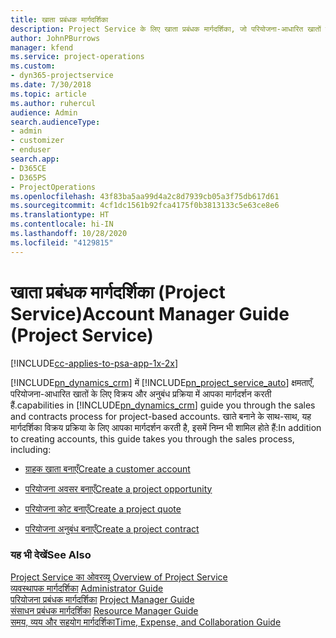 ```yaml
---
title: खाता प्रबंधक मार्गदर्शिका
description: Project Service के लिए खाता प्रबंधक मार्गदर्शिका, जो परियोजना-आधारित खातों के लिए विक्रय और अनुबंध प्रक्रिया में आपका मार्गदर्शन करती है.
author: JohnPBurrows
manager: kfend
ms.service: project-operations
ms.custom:
- dyn365-projectservice
ms.date: 7/30/2018
ms.topic: article
ms.author: ruhercul
audience: Admin
search.audienceType:
- admin
- customizer
- enduser
search.app:
- D365CE
- D365PS
- ProjectOperations
ms.openlocfilehash: 43f83ba5aa99d4a2c8d7939cb05a3f75db617d61
ms.sourcegitcommit: 4cf1dc1561b92fca4175f0b3813133c5e63ce8e6
ms.translationtype: HT
ms.contentlocale: hi-IN
ms.lasthandoff: 10/28/2020
ms.locfileid: "4129815"
---
```

# <a name="account-manager-guide-project-service"></a><span data-ttu-id="771af-103">खाता प्रबंधक मार्गदर्शिका (Project Service)</span><span class="sxs-lookup"><span data-stu-id="771af-103">Account Manager Guide (Project Service)</span></span>

[!INCLUDE[cc-applies-to-psa-app-1x-2x](../includes/cc-applies-to-psa-app-1x-2x.md)]

[!INCLUDE[pn_dynamics_crm](../includes/pn-dynamics-crm.md)] <span data-ttu-id="771af-104">में [!INCLUDE[pn_project_service_auto](../includes/pn-project-service-auto.md)] क्षमताएँ, परियोजना-आधारित खातों के लिए विक्रय और अनुबंध प्रक्रिया में आपका मार्गदर्शन करती हैं.</span><span class="sxs-lookup"><span data-stu-id="771af-104">capabilities in [!INCLUDE[pn_dynamics_crm](../includes/pn-dynamics-crm.md)] guide you through the sales and contracts process for project-based accounts.</span></span> <span data-ttu-id="771af-105">खाते बनाने के साथ-साथ, यह मार्गदर्शिका विक्रय प्रक्रिया के लिए आपका मार्गदर्शन करती है, इसमें निम्न भी शामिल होते हैं:</span><span class="sxs-lookup"><span data-stu-id="771af-105">In addition to creating accounts, this guide takes you through the sales process, including:</span></span>  
  
-   [<span data-ttu-id="771af-106">ग्राहक खाता बनाएँ</span><span class="sxs-lookup"><span data-stu-id="771af-106">Create a customer account</span></span>](../psa/create-customer-account.md)  
  
-   [<span data-ttu-id="771af-107">परियोजना अवसर बनाएँ</span><span class="sxs-lookup"><span data-stu-id="771af-107">Create a project opportunity</span></span>](../psa/create-project-opportunity.md)  
  
-   [<span data-ttu-id="771af-108">परियोजना कोट बनाएँ</span><span class="sxs-lookup"><span data-stu-id="771af-108">Create a project quote</span></span>](../psa/create-project-quote.md)  
  
-   [<span data-ttu-id="771af-109">परियोजना अनुबंध बनाएँ</span><span class="sxs-lookup"><span data-stu-id="771af-109">Create a project contract</span></span>](../psa/create-project-contract.md)  
  
  
### <a name="see-also"></a><span data-ttu-id="771af-110">यह भी देखें</span><span class="sxs-lookup"><span data-stu-id="771af-110">See Also</span></span>  
 <span data-ttu-id="771af-111">[Project Service का ओवरव्यू](../psa/overview.md) </span><span class="sxs-lookup"><span data-stu-id="771af-111">[Overview of Project Service](../psa/overview.md) </span></span>  
 <span data-ttu-id="771af-112">[व्यवस्थापक मार्गदर्शिका](../psa/admin-guide.md) </span><span class="sxs-lookup"><span data-stu-id="771af-112">[Administrator Guide](../psa/admin-guide.md) </span></span>  
 <span data-ttu-id="771af-113">[परियोजना प्रबंधक मार्गदर्शिका](../psa/project-manager-guide.md) </span><span class="sxs-lookup"><span data-stu-id="771af-113">[Project Manager Guide](../psa/project-manager-guide.md) </span></span>  
 <span data-ttu-id="771af-114">[संसाधन प्रबंधक मार्गदर्शिका](../psa/resource-manager-guide.md) </span><span class="sxs-lookup"><span data-stu-id="771af-114">[Resource Manager Guide](../psa/resource-manager-guide.md) </span></span>  
 [<span data-ttu-id="771af-115">समय, व्यय और सहयोग मार्गदर्शिका</span><span class="sxs-lookup"><span data-stu-id="771af-115">Time, Expense, and Collaboration Guide</span></span>](../psa/time-expense-collaboration-guide.md)
